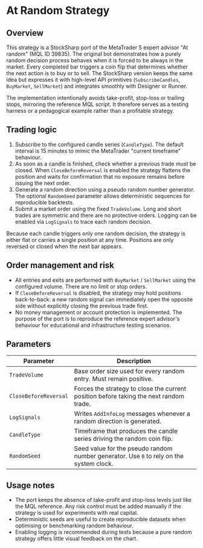 # At Random Strategy

## Overview
This strategy is a StockSharp port of the MetaTrader 5 expert advisor "At random" (MQL ID 39835). The original bot demonstrates how a purely random decision process behaves when it is forced to be always in the market. Every completed bar triggers a coin flip that determines whether the next action is to buy or to sell. The StockSharp version keeps the same idea but expresses it with high-level API primitives (`SubscribeCandles`, `BuyMarket`, `SellMarket`) and integrates smoothly with Designer or Runner.

The implementation intentionally avoids take-profit, stop-loss or trailing stops, mirroring the reference MQL script. It therefore serves as a testing harness or a pedagogical example rather than a profitable strategy.

## Trading logic
1. Subscribe to the configured candle series (`CandleType`). The default interval is 15 minutes to mimic the MetaTrader "current timeframe" behaviour.
2. As soon as a candle is finished, check whether a previous trade must be closed. When `CloseBeforeReversal` is enabled the strategy flattens the position and waits for confirmation that no exposure remains before issuing the next order.
3. Generate a random direction using a pseudo random number generator. The optional `RandomSeed` parameter allows deterministic sequences for reproducible backtests.
4. Submit a market order using the fixed `TradeVolume`. Long and short trades are symmetric and there are no protective orders. Logging can be enabled via `LogSignals` to trace each random decision.

Because each candle triggers only one random decision, the strategy is either flat or carries a single position at any time. Positions are only reversed or closed when the next bar appears.

## Order management and risk
- All entries and exits are performed with `BuyMarket` / `SellMarket` using the configured volume. There are no limit or stop orders.
- If `CloseBeforeReversal` is disabled, the strategy may hold positions back-to-back: a new random signal can immediately open the opposite side without explicitly closing the previous trade first.
- No money management or account protection is implemented. The purpose of the port is to reproduce the reference expert advisor's behaviour for educational and infrastructure testing scenarios.

## Parameters
| Parameter | Description |
|-----------|-------------|
| `TradeVolume` | Base order size used for every random entry. Must remain positive. |
| `CloseBeforeReversal` | Forces the strategy to close the current position before taking the next random trade. |
| `LogSignals` | Writes `AddInfoLog` messages whenever a random direction is generated. |
| `CandleType` | Timeframe that produces the candle series driving the random coin flip. |
| `RandomSeed` | Seed value for the pseudo random number generator. Use `0` to rely on the system clock. |

## Usage notes
- The port keeps the absence of take-profit and stop-loss levels just like the MQL reference. Any risk control must be added manually if the strategy is used for experiments with real capital.
- Deterministic seeds are useful to create reproducible datasets when optimising or benchmarking random behaviour.
- Enabling logging is recommended during tests because a pure random strategy offers little visual feedback on the chart.


